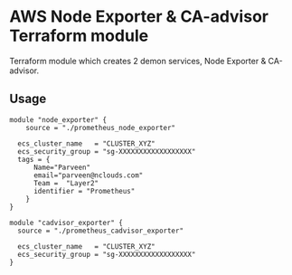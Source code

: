 # AWS Node Exporter & CA-advisor Terraform module

Terraform module which creates 2 demon services, Node Exporter & CA-advisor.



## Usage

```hcl
module "node_exporter" {
    source = "./prometheus_node_exporter"

  ecs_cluster_name   = "CLUSTER_XYZ"
  ecs_security_group = "sg-XXXXXXXXXXXXXXXXXX"
  tags = {
      Name="Parveen"
      email="parveen@nclouds.com"
      Team =  "Layer2"
      identifier = "Prometheus"
    }
}

module "cadvisor_exporter" {
  source = "./prometheus_cadvisor_exporter"

  ecs_cluster_name   = "CLUSTER_XYZ"
  ecs_security_group = "sg-XXXXXXXXXXXXXXXXXX"
}

```
